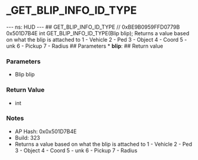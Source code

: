 # _GET_BLIP_INFO_ID_TYPE

--- ns: HUD --- ## GET_BLIP_INFO_ID_TYPE  // 0xBE9B0959FFD0779B 0x501D7B4E int GET_BLIP_INFO_ID_TYPE(Blip blip);  Returns a value based on what the blip is attached to 1 - Vehicle 2 - Ped 3 - Object 4 - Coord 5 - unk 6 - Pickup 7 - Radius  ## Parameters * **blip**:  ## Return value

### Parameters
* Blip blip

### Return Value
* int

### Notes
* AP Hash: 0x0x501D7B4E
* Build: 323
* Returns a value based on what the blip is attached to
1 - Vehicle
2 - Ped
3 - Object
4 - Coord
5 - unk
6 - Pickup
7 - Radius

